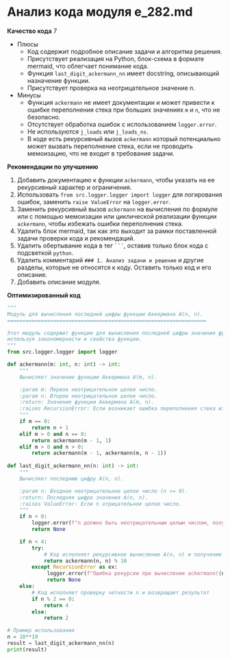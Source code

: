 # Анализ кода модуля e_282.md

**Качество кода**
7
- Плюсы
    - Код содержит подробное описание задачи и алгоритма решения.
    - Присутствует реализация на Python, блок-схема в формате mermaid, что облегчает понимание кода.
    - Функция `last_digit_ackermann_nn` имеет docstring, описывающий назначение функции.
    - Присутствует проверка на неотрицательное значение n.
- Минусы
    -  Функция `ackermann` не имеет документации и может привести к ошибке переполнения стека при больших значениях `m` и `n`, что не безопасно.
    - Отсутствует обработка ошибок с использованием `logger.error`.
    - Не используются `j_loads` или `j_loads_ns`.
    - В коде есть рекурсивный вызов `ackermann` который потенциально может вызвать переполнение стека, если не проводить мемоизацию, что не входит в требования задачи.

**Рекомендации по улучшению**

1.  Добавить документацию к функции `ackermann`, чтобы указать на ее рекурсивный характер и ограничения.
2.  Использовать `from src.logger.logger import logger` для логирования ошибок, заменить `raise ValueError` на `logger.error`.
3.  Заменить рекурсивный вызов `ackermann` на вычисления по формуле или с помощью мемоизации или циклической реализации функции `ackermann`, чтобы избежать ошибки переполнения стека.
4.  Удалить блок mermaid, так как это выходит за рамки поставленной задачи проверки кода и рекомендаций.
5.  Удалить обертывание кода в тег ` ``` `, оставив только блок кода с подсветкой `python`.
6.  Удалить комментарий `### 1. Анализ задачи и решение` и другие разделы, которые не относятся к коду. Оставить только код и его описание.
7.  Добавить описание модуля.

**Оптимизированный код**

```python
"""
Модуль для вычисления последней цифры функции Аккермана A(n, n).
=================================================================

Этот модуль содержит функции для вычисления последней цифры значения функции Аккермана A(n, n),
используя закономерности и свойства функции.
"""
from src.logger.logger import logger

def ackermann(m: int, n: int) -> int:
    """
    Вычисляет значение функции Аккермана A(m, n).

    :param m: Первое неотрицательное целое число.
    :param n: Второе неотрицательное целое число.
    :return: Значение функции Аккермана A(m, n).
    :raises RecursionError: Если возникает ошибка переполнения стека из-за рекурсивного вызова.
    """
    if m == 0:
        return n + 1
    elif m > 0 and n == 0:
        return ackermann(m - 1, 1)
    elif m > 0 and n > 0:
        return ackermann(m - 1, ackermann(m, n - 1))
    
def last_digit_ackermann_nn(n: int) -> int:
    """
    Вычисляет последнюю цифру A(n, n).

    :param n: Входное неотрицательное целое число (n >= 0).
    :return: Последняя цифра значения A(n, n).
    :raises ValueError: Если n отрицательное целое число.
    """
    if n < 0:
        logger.error(f"n должно быть неотрицательным целым числом, получено n={n}")
        return None

    if n < 4:
        try:
            # Код исполняет рекурсивное вычисление A(n, n) и получение последней цифры
            return ackermann(n, n) % 10
        except RecursionError as ex:
             logger.error(f"Ошибка рекурсии при вычислении ackermann({n}, {n})", ex)
             return None
    else:
        # Код исполняет проверку четности n и возвращает результат
        if n % 2 == 0:
            return 4
        else:
            return 2

# Пример использования
n = 10**19
result = last_digit_ackermann_nn(n)
print(result)
```